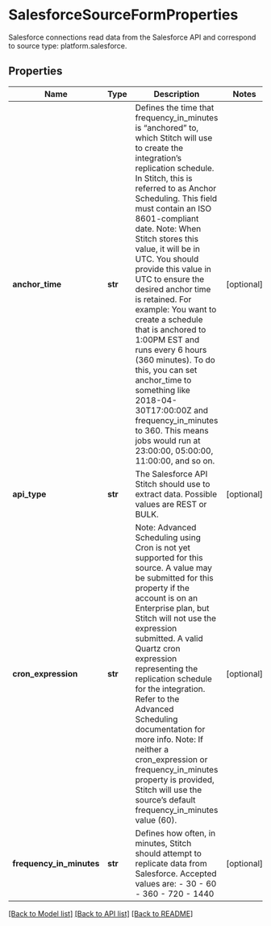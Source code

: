 # SalesforceSourceFormProperties

Salesforce connections read data from the Salesforce API and correspond to source type: platform.salesforce. 
## Properties
Name | Type | Description | Notes
------------ | ------------- | ------------- | -------------
**anchor_time** | **str** | Defines the time that frequency_in_minutes is “anchored” to, which Stitch will use to create the integration’s replication schedule. In Stitch, this is referred to as Anchor Scheduling. This field must contain an ISO 8601-compliant date. Note: When Stitch stores this value, it will be in UTC. You should provide this value in UTC to ensure the desired anchor time is retained. For example: You want to create a schedule that is anchored to 1:00PM EST and runs every 6 hours (360 minutes). To do this, you can set anchor_time to something like 2018-04-30T17:00:00Z and frequency_in_minutes to 360. This means jobs would run at 23:00:00, 05:00:00, 11:00:00, and so on.  | [optional] 
**api_type** | **str** | The Salesforce API Stitch should use to extract data. Possible values are REST or BULK.  | [optional] 
**cron_expression** | **str** | Note: Advanced Scheduling using Cron is not yet supported for this source. A value may be submitted for this property if the account is on an Enterprise plan, but Stitch will not use the expression submitted. A valid Quartz cron expression representing the replication schedule for the integration. Refer to the Advanced Scheduling documentation for more info. Note: If neither a cron_expression or frequency_in_minutes property is provided, Stitch will use the source’s default frequency_in_minutes value (60).  | [optional] 
**frequency_in_minutes** | **str** | Defines how often, in minutes, Stitch should attempt to replicate data from Salesforce. Accepted values are: - 30 - 60 - 360 - 720 - 1440  | [optional] 

[[Back to Model list]](../README.md#documentation-for-models) [[Back to API list]](../README.md#documentation-for-api-endpoints) [[Back to README]](../README.md)


